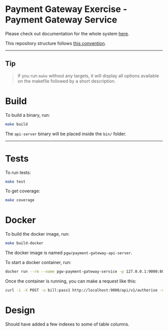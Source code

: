 # Payment Gateway Exercise - Payment Gateway Service

Please check out documentation for the whole system [here](https://github.com/gustavooferreira/pgw-docs).

This repository structure follows [this convention](https://github.com/golang-standards/project-layout).

---

## Tip

> If you run `make` without any targets, it will display all options available on the makefile followed by a short description.

# Build

To build a binary, run:

```bash
make build
```

The `api-server` binary will be placed inside the `bin/` folder.

---

# Tests

To run tests:

```bash
make test
```

To get coverage:

```bash
make coverage
```

# Docker

To build the docker image, run:

```bash
make build-docker
```

The docker image is named `pgw/payment-gateway-api-server`.

To start a docker container, run:

```bash
docker run --rm --name pgw-payment-gateway-service -p 127.0.0.1:9000:8080/tcp pgw/payment-gateway-api-server
```

Once the container is running, you can make a request like this:

```bash
curl -i -X POST -u bill:pass1 http://localhost:9000/api/v1/authorise -d '{"credit_card": {"name":"customer1", "number": 4000000000000001, "expiry_month":10, "expiry_year":2030, "cvv":123}, "currency": "EUR", "amount": 10.50}'
```

# Design

Should have added a few indexes to some of table columns.
